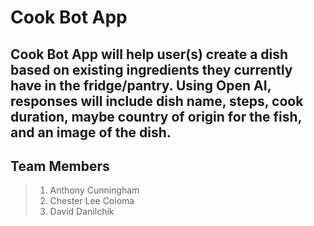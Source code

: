 # Cook Bot App
## Cook Bot App will help user(s) create a dish based on existing ingredients they currently have in the fridge/pantry. Using Open AI, responses will include dish name, steps, cook duration, maybe country of origin for the fish, and an image of the dish.

## Team Members
> 1. Anthony Cunningham
> 2. Chester Lee Coloma
> 3. David Danilchik

